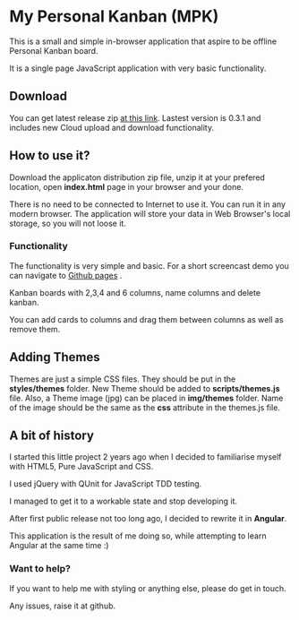 My Personal Kanban (MPK)
==========================

This is a small and simple in-browser application that aspire to be offline Personal Kanban board.

It is a single page JavaScript application with very basic functionality. 

## Download

You can get latest release zip [at this link](https://github.com/greggigon/my-personal-kanban/blob/master/my-personal-kanban-0.3.1.zip?raw=true). Lastest version is 0.3.1 and includes new Cloud upload and download functionality.

## How to use it?

Download the applicaton distribution zip file, unzip it at your prefered location, open __index.html__ page in your browser and your done.

There is no need to be connected to Internet to use it. You can run it in any modern browser. The application will store your data in Web Browser's local storage, so you will not loose it.

### Functionality

The functionality is very simple and basic. For a short screencast demo you can navigate to [Github pages](http://greggigon.github.io/my-personal-kanban/) .

Kanban boards with 2,3,4 and 6 columns, name columns and delete kanban.

You can add cards to columns and drag them between columns as well as remove them.

## Adding Themes

Themes are just a simple CSS files. They should be put in the __styles/themes__ folder. New Theme should be added to __scripts/themes.js__ file. Also, a Theme image (jpg) can be placed in __img/themes__ folder. Name of the image should be the same as the __css__ attribute in the themes.js file.

## A bit of history

I started this little project 2 years ago when I decided to familiarise myself with HTML5, Pure JavaScript and CSS.

I used jQuery with QUnit for JavaScript TDD testing.

I managed to get it to a workable state and stop developing it.

After first public release not too long ago, I decided to rewrite it in __Angular__.

This application is the result of me doing so, while attempting to learn Angular at the same time :)

### Want to help?

If you want to help me with styling or anything else, please do get in touch.

Any issues, raise it at github.
